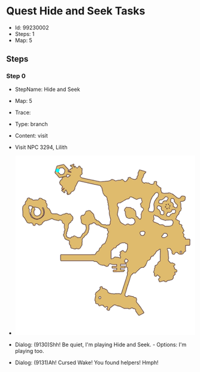# Quest Hide and Seek Tasks

- Id: 99230002
- Steps: 1
- Map: 5

## Steps

### Step 0
- StepName:  Hide and Seek
- Map:  5
- Trace:  
- Type:  branch
- Content:  visit
- Visit NPC 3294, Lilith

- ![images/99230002_0.png](images/99230002_0.png)
- Dialog: (9130)Shh! Be quiet, I'm playing Hide and Seek. - Options: I'm playing too.
- Dialog: (9131)Ah! Cursed Wake! You found helpers! Hmph!


